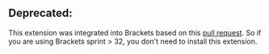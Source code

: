 Deprecated:
-----------
This extension was integrated into Brackets based on this [pull request](https://github.com/adobe/brackets/pull/4590). So if you are using Brackets sprint > 32, you don't need to install this extension.
